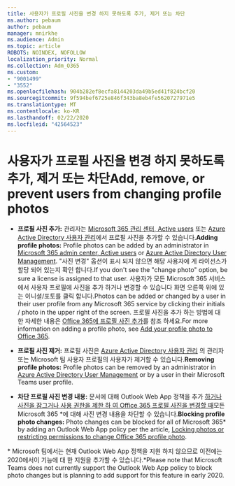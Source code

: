 ```yaml
---
title: 사용자가 프로필 사진을 변경 하지 못하도록 추가, 제거 또는 차단
ms.author: pebaum
author: pebaum
manager: mnirkhe
ms.audience: Admin
ms.topic: article
ROBOTS: NOINDEX, NOFOLLOW
localization_priority: Normal
ms.collection: Adm_O365
ms.custom:
- "9001499"
- "3552"
ms.openlocfilehash: 904b282ef8ecfa8144203da49b5ed41f824bcf20
ms.sourcegitcommit: 9f594bef6725e846f343ba8eb4fe5620727971e5
ms.translationtype: MT
ms.contentlocale: ko-KR
ms.lasthandoff: 02/22/2020
ms.locfileid: "42564523"
---
```

# <a name="add-remove-or-prevent-users-from-changing-profile-photos"></a><span data-ttu-id="771a5-102">사용자가 프로필 사진을 변경 하지 못하도록 추가, 제거 또는 차단</span><span class="sxs-lookup"><span data-stu-id="771a5-102">Add, remove, or prevent users from changing profile photos</span></span>

- <span data-ttu-id="771a5-103">**프로필 사진 추가:** 관리자는 [Microsoft 365 관리 센터, Active users](https://admin.microsoft.com/Adminportal/Home?source=applauncher#/users) 또는 [Azure Active Directory 사용자 관리](https://portal.azure.com/#blade/Microsoft_AAD_IAM/UsersManagementMenuBlade/AllUsers)에서 프로필 사진을 추가할 수 있습니다.</span><span class="sxs-lookup"><span data-stu-id="771a5-103">**Adding profile photos:** Profile photos can be added by an administrator in [Microsoft 365 admin center, Active users](https://admin.microsoft.com/Adminportal/Home?source=applauncher#/users) or  [Azure Active Directory User Management](https://portal.azure.com/#blade/Microsoft_AAD_IAM/UsersManagementMenuBlade/AllUsers).</span></span>  <span data-ttu-id="771a5-104">"사진 변경" 옵션이 표시 되지 않으면 해당 사용자에 게 라이선스가 할당 되어 있는지 확인 합니다.</span><span class="sxs-lookup"><span data-stu-id="771a5-104">If you don't see the "change photo" option, be sure a license is assigned to that user.</span></span> <span data-ttu-id="771a5-105">사용자가 모든 Microsoft 365 서비스에서 사용자 프로필에 사진을 추가 하거나 변경할 수 있습니다 화면 오른쪽 위에 있는 이니셜/포토를 클릭 합니다.</span><span class="sxs-lookup"><span data-stu-id="771a5-105">Photos can be added or changed by a user in their user profile from any Microsoft 365 service by clicking their initials / photo in the upper right of the screen.</span></span> <span data-ttu-id="771a5-106">프로필 사진을 추가 하는 방법에 대 한 자세한 내용은 [Office 365에 프로필 사진 추가](https://support.office.com/article/add-your-profile-photo-to-office-365-2eaf93fd-b3f1-43b9-9cdc-bdcd548435b7)를 참조 하세요.</span><span class="sxs-lookup"><span data-stu-id="771a5-106">For more information on adding a profile photo, see [Add your profile photo to Office 365](https://support.office.com/article/add-your-profile-photo-to-office-365-2eaf93fd-b3f1-43b9-9cdc-bdcd548435b7).</span></span>

- <span data-ttu-id="771a5-107">**프로필 사진 제거:** 프로필 사진은 [Azure Active Directory 사용자 관리](https://portal.azure.com/#blade/Microsoft_AAD_IAM/UsersManagementMenuBlade/AllUsers) 의 관리자 또는 Microsoft 팀 사용자 프로필의 사용자가 제거할 수 있습니다.</span><span class="sxs-lookup"><span data-stu-id="771a5-107">**Removing profile photos:** Profile photos can be removed by an administrator in [Azure Active Directory User Management](https://portal.azure.com/#blade/Microsoft_AAD_IAM/UsersManagementMenuBlade/AllUsers) or by a user in their Microsoft Teams user profile.</span></span>

- <span data-ttu-id="771a5-108">**차단 프로필 사진 변경 내용:** 문서에 대해 Outlook Web App 정책을 추가 [하거나 사진을 잠그거나 사용 권한을 제한 하 여 Office 365 프로필 사진을 변경할 때](https://answers.microsoft.com/en-us/msoffice/forum/msoffice_o365admin-mso_manage/locking-photos-or-restricting-permissions-to/1d19ae4f-de5d-4c3d-a0ad-4b8b8ac32e3d)모든 Microsoft 365 \*에 대해 사진 변경 내용을 차단할 수 있습니다.</span><span class="sxs-lookup"><span data-stu-id="771a5-108">**Blocking profile photo changes:** Photo changes can be blocked for all of Microsoft 365\* by adding an Outlook Web App policy per the article, [Locking photos or restricting permissions to change Office 365 profile photo](https://answers.microsoft.com/en-us/msoffice/forum/msoffice_o365admin-mso_manage/locking-photos-or-restricting-permissions-to/1d19ae4f-de5d-4c3d-a0ad-4b8b8ac32e3d).</span></span>

<span data-ttu-id="771a5-109">\* Microsoft 팀에서는 현재 Outlook Web App 정책을 지원 하지 않으므로 이전에는 2020에서이 기능에 대 한 지원을 추가할 수 있습니다.</span><span class="sxs-lookup"><span data-stu-id="771a5-109">\*Please note that Microsoft Teams does not currently support the Outlook Web App policy to block photo changes but is planning to add support for this feature in early 2020.</span></span>
